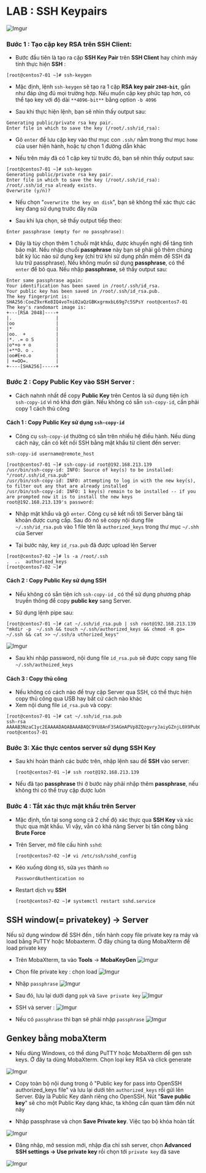 # LAB : SSH Keypairs

![Imgur](https://i.imgur.com/GxUc1oO.png)

### Bước 1 : Tạo cặp key RSA trên SSH Client:
 * Bước đầu tiên là tạo ra cặp **SSH Key Pair** trên **SSH Client** hay chính máy tính thực hiện **SSH** :

```
[root@centos7-01 ~]# ssh-keygen
```

 * Mặc định, lệnh `ssh-keygen` sẽ tạo ra 1 cặp **RSA key pair `2048-bit`**, gần như đáp ứng đủ mọi trường hợp. Nếu muốn cặp key phức tạp hơn, có thể tạo key với độ dài `**4096-bit**` bằng option `-b 4096`

 * Sau khi thực hiện lệnh, bạn sẽ nhìn thấy output sau:

 ```
 Generating public/private rsa key pair.
Enter file in which to save the key (/root/.ssh/id_rsa):
 ```

 * Gõ `enter` để lưu cặp key vào thư mục con `.ssh/` nằm trong thư mục `home` của user hiện hành, hoặc tự chọn 1 đường dẫn khác

 * Nếu trên máy đã có 1 cặp key từ trước đó, bạn sẽ nhìn thấy output sau:

 ```
 [root@centos7-01 ~]# ssh-keygen
Generating public/private rsa key pair.
Enter file in which to save the key (/root/.ssh/id_rsa):
/root/.ssh/id_rsa already exists.
Overwrite (y/n)?
 ```

 * Nếu chọn "`overwrite the key on disk`", bạn sẽ không thể xác thực các key đang sử dụng trước đây nữa

 * Sau khi lựa chọn, sẽ thấy output tiếp theo:

 ```
 Enter passphrase (empty for no passphrase):
 ```

 * Đây là tùy chọn thêm 1 chuỗi mật khẩu, được khuyến nghị để tăng tính bảo mật. Nếu nhập chuổi **passphrase** này bạn sẽ phải gõ thêm chúng bất kỳ lúc nào sử dụng key (chỉ trừ khi sử dụng phần mềm để SSH đã lưu trữ passphrase). Nếu không muốn sử dụng **passphrase**, có thể `enter` để bỏ qua. Nếu nhập **passphrase**, sẽ thấy output sau:

 ```
 Enter same passphrase again:
Your identification has been saved in /root/.ssh/id_rsa.
Your public key has been saved in /root/.ssh/id_rsa.pub.
The key fingerprint is:
SHA256:CoeZ9xrKe8IQ4voTni02aQzGBKxgrmxbL69g7c5SPsY root@centos7-01
The key's randomart image is:
+---[RSA 2048]----+
|.                |
|oo               |
|*                |
|oo.  +           |
|*. .= o S        |
|o*+o + o         |
|+**O. o .        |
|oo#E+o.o         |
| +=OO=.          |
+----[SHA256]-----+
 ```

### Bước 2 : Copy Public Key vào SSH Server :
 * Cách nahnh nhất để copy **Public Key** trên Centos là sử dụng tiện ích `ssh-copy-id` vì nó khá đơn giản. Nếu không có sẵn `ssh-copy-id`, cần phải copy 1 cách thủ công 

#### Cách 1 : Copy Public Key sử dụng `ssh-copy-id`
 * Công cụ `ssh-copy-id` thường có sẵn trên nhiều hệ điều hành. Nếu dùng cách này, cần có kết nối SSH bằng mật khẩu từ client đến server:

 `ssh-copy-id username@remote_host`

 ```
 [root@centos7-01 ~]# ssh-copy-id root@192.168.213.139
/usr/bin/ssh-copy-id: INFO: Source of key(s) to be installed: "/root/.ssh/id_rsa.pub"
/usr/bin/ssh-copy-id: INFO: attempting to log in with the new key(s), to filter out any that are already installed
/usr/bin/ssh-copy-id: INFO: 1 key(s) remain to be installed -- if you are prompted now it is to install the new keys
root@192.168.213.139's password:
```

 * Nhập mật khẩu và gõ `enter`. Công cụ sẽ kết nối tới Server bằng tài khoản được cung cấp. Sau đó nó sẽ copy nội dung file `~/.ssh/id_rsa.pub` vào 1 file tên là `authorized_keys` trong thư mục `~/.shh` của Server

 * Tại bước này, key `id_rsa.pub` đã được upload lên Server

 ```
 [root@centos7-02 ~]# ls -a /root/.ssh
.  ..  authorized_keys
[root@centos7-02 ~]#
```

#### Cách 2 : Copy Public Key sử dụng SSH
 * Nếu không có sẵn tiện ích `ssh-copy-id` , có thể sử dụng phương pháp truyền thống để copy **public key** sang Server.

 * Sử dụng lệnh pipe sau:
 ```
 [root@centos7-01 ~]# cat ~/.ssh/id_rsa.pub | ssh root@192.168.213.139 "mkdir -p  ~/.ssh && touch ~/.ssh/authorized_keys && chmod -R go= ~/.ssh && cat >> ~/.ssh/a uthorized_keys"
```

![Imgur](https://i.imgur.com/UWelx8h.png)

 * Sau khi nhập password, nội dung file `id_rsa.pub` sẽ được copy sang file `~/.ssh/authoized_keys` 

#### Cách 3 : Copy thủ công
 * Nếu không có cách nào để truy cập Server qua SSH, có thể thực hiện copy thủ công qua USB hay bất cứ cách nào khác
 * Xem nội dung file `id_rsa.pub` và copy:
   
```
[root@centos7-01 ~]# cat ~/.ssh/id_rsa.pub
ssh-rsa AAAAB3NzaC1yc2EAAAADAQABAAABAQC9YU8AnF3SAGmAPVp8ZQzgvryJaiyGZnjL0X9PubOYyfoLnoRP0wZ8JkK89p5uYlbS9Nt7KZBPi6Vn9SoiVri39n6wWphSns9UzmCXLa5tu2DIvLaIKOm9eLEdoOpWu8BeXTM10tpC5ZFDdbQEzO4I/p19BB0ZTdcdAAwAdcPV+rMOxwo80ORapeuKLcQWQY3UMTLcByN0fq6XNHFTGfX9/XboSN+IXZnE9CjlC1l8zW4Ugl4W2LtF0vsbuJQugECgzqFPVQFLBUALvosBPLmbuEBsKk01d1ko8u1WfanUOtYzhKABDNeP37woENx69rRd/hz/NVZGLG9SC/m7 root@centos7-01
```

### Bước 3: Xác thực centos server sử dụng SSH Key
 * Sau khi hoàn thành các bước trên, nhập lệnh sau để **SSH** vào server:
   
   ```
   [root@centos7-01 ~]# ssh root@192.168.213.139
   ```

 * Nếu đã tạo **passphrase** thì ở bước này phải nhập thêm **passphrase**, nếu không thì có thể truy cập được luôn

### Bước 4 : Tắt xác thực mật khẩu trên Server
 * Mặc định, tồn tại song song cả 2 chế độ xác thực qua **SSH Key** và xác thực qua mật khẩu. Vì vậy, vẫn có khả năng Server bị tấn công bằng **Brute Force**

 * Trên Server, mở file cấu hình `sshd`:

   ```
   [root@centos7-02 ~]# vi /etc/ssh/sshd_config
   ```

 * Kéo xuống dòng `65`, sửa `yes` thành `no`

     `PasswordAuthentication no`

 * Restart dịch vụ **SSH** 
    ```
    [root@centos7-02 ~]# systemctl restart sshd.service
    ``` 


## SSH window(= privatekey) -> Server
Nếu sử dụng window để SSH đến , tiến hành copy file private key ra máy và load bằng PuTTY hoặc Mobaxterm. Ở đây chúng ta dùng MobaXterm để load private key
 
 * Trên MobaXterm, ta vào **Tools** -> **MobaKeyGen** ![Imgur](https://i.imgur.com/kViGu1O.png)

 * Chọn file private key : chọn load
 ![Imgur](https://i.imgur.com/l6hVhdB.png)

 * Nhập `passphrase`
 ![Imgur](https://i.imgur.com/V1SgL2r.png)

 * Sau đó, lưu lại dưới dạng `ppk` và `Save private key`
 ![Imgur](https://i.imgur.com/Zst9W8w.png)

 * SSH và server :
 ![Imgur](https://i.imgur.com/VULs56K.png)

 * Nếu có `passphrase` thì bạn sẽ phải nhập `passphrase`
 ![Imgur](https://i.imgur.com/H7xunH7.png)


## Genkey bằng mobaXterm
 * Nếu dùng Windows, có thể dùng PuTTY hoặc MobaXterm để gen ssh keys. Ở đây ta dùng MobaXterm. Chọn loại key RSA và click generate

 ![Imgur](https://i.imgur.com/hWdEvYT.png)

 * Copy toàn bộ nội dung trong ô "Public key for pass into OpenSSH authorized_keys file" và lưu lại dưới tên `authorized_keys` rồi gửi lên Server. Đây là Public Key dành riêng cho OpenSSH. Nút "**Save public key**" sẽ cho một Public Key dạng khác, ta không cần quan tâm đến nút này

 * Nhập passphrase và chọn **Save Private key**. Việc tạo bộ khóa hoàn tất

 ![Imgur](https://i.imgur.com/2ihxqDP.png)

 * Đăng nhập, mở session mới, nhập địa chỉ ssh server, chọn **Advanced SSH settings -> Use private key** rồi chọn tới `private key` đã save

 ![Imgur](https://i.imgur.com/OUMEH1U.png)